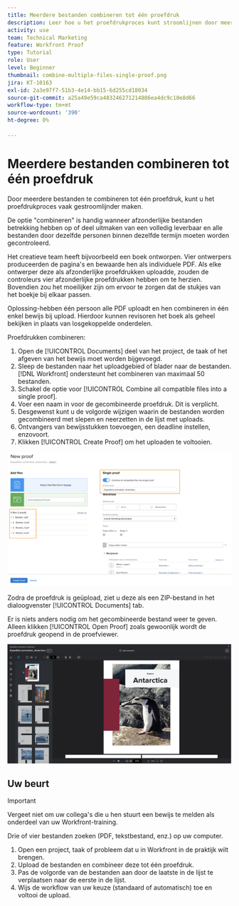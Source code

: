 ```yaml
---
title: Meerdere bestanden combineren tot één proefdruk
description: Leer hoe u het proefdrukproces kunt stroomlijnen door meerdere bestanden te combineren tot één proefdruk in [!DNL  Workfront].
activity: use
team: Technical Marketing
feature: Workfront Proof
type: Tutorial
role: User
level: Beginner
thumbnail: combine-multiple-files-single-proof.png
jira: KT-10163
exl-id: 2a3e97f7-51b3-4e14-bb15-6d255cd18034
source-git-commit: a25a49e59ca483246271214886ea4dc9c10e8d66
workflow-type: tm+mt
source-wordcount: '390'
ht-degree: 0%

---
```


# Meerdere bestanden combineren tot één proefdruk

Door meerdere bestanden te combineren tot één proefdruk, kunt u het proefdrukproces vaak gestroomlijnder maken.

De optie &quot;combineren&quot; is handig wanneer afzonderlijke bestanden betrekking hebben op of deel uitmaken van een volledig leverbaar en alle bestanden door dezelfde personen binnen dezelfde termijn moeten worden gecontroleerd.

Het creatieve team heeft bijvoorbeeld een boek ontworpen. Vier ontwerpers produceerden de pagina&#39;s en bewaarde hen als individuele PDF. Als elke ontwerper deze als afzonderlijke proefdrukken uploadde, zouden de controleurs vier afzonderlijke proefdrukken hebben om te herzien. Bovendien zou het moeilijker zijn om ervoor te zorgen dat de stukjes van het boekje bij elkaar passen.

Oplossing-hebben één persoon alle PDF uploadt en hen combineren in één enkel bewijs bij upload. Hierdoor kunnen revisoren het boek als geheel bekijken in plaats van losgekoppelde onderdelen.

Proefdrukken combineren:

1. Open de [!UICONTROL Documents] deel van het project, de taak of het afgeven van het bewijs moet worden bijgevoegd.
2. Sleep de bestanden naar het uploadgebied of blader naar de bestanden. [!DNL Workfront] ondersteunt het combineren van maximaal 50 bestanden.
3. Schakel de optie voor [!UICONTROL Combine all compatible files into a single proof].
4. Voer een naam in voor de gecombineerde proefdruk. Dit is verplicht.
5. Desgewenst kunt u de volgorde wijzigen waarin de bestanden worden gecombineerd met slepen en neerzetten in de lijst met uploads.
6. Ontvangers van bewijsstukken toevoegen, een deadline instellen, enzovoort.
7. Klikken [!UICONTROL Create Proof] om het uploaden te voltooien.

![Een afbeelding van de [!UICONTROL New proof] venster met de lijst met geüploade bestanden en [!UICONTROL Single proof] gemarkeerde secties.](assets/combine-proofs.png)

Zodra de proefdruk is geüpload, ziet u deze als een ZIP-bestand in het dialoogvenster [!UICONTROL Documents] tab.

Er is niets anders nodig om het gecombineerde bestand weer te geven. Alleen klikken [!UICONTROL Open Proof] zoals gewoonlijk wordt de proefdruk geopend in de proefviewer.

![Een afbeelding van de proefdrukviewer met een proefdruk van meerdere pagina&#39;s zichtbaar.](assets/combine-proofs-2.png)

## Uw beurt

>[!IMPORTANT]
>
>Vergeet niet om uw collega&#39;s die u hen stuurt een bewijs te melden als onderdeel van uw Workfront-training.


Drie of vier bestanden zoeken (PDF, tekstbestand, enz.) op uw computer.

1. Open een project, taak of probleem dat u in Workfront in de praktijk wilt brengen.
1. Upload de bestanden en combineer deze tot één proefdruk.
1. Pas de volgorde van de bestanden aan door de laatste in de lijst te verplaatsen naar de eerste in de lijst.
1. Wijs de workflow van uw keuze (standaard of automatisch) toe en voltooi de upload.



<!--
##Learn more
* Create a multi-page proof
-->
